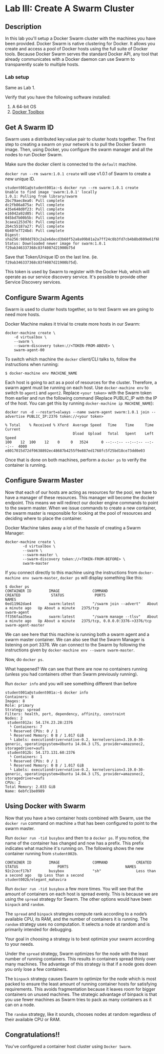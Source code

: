 Lab III: Create A Swarm Cluster
===============================

## Description

In this lab you'll setup a Docker Swarm cluster with the machines you have been provided. Docker Swarm is native clustering for Docker. It allows you create and access a pool of Docker hosts using the full suite of Docker tools. Because Docker Swarm serves the standard Docker API, any tool that already communicates with a Docker daemon can use Swarm to transparently scale to multiple hosts.

### Lab setup

Same as Lab 1.

Verify that you have the following software installed:

1. A 64-bit OS
2. [Docker Toolbox](https://www.docker.com/toolbox)

## Get A Swarm ID
Swarm uses a distributed key:value pair to cluster hosts together. The first step to creating a swarm on your network is to pull the Docker Swarm image. Then, using Docker, you configure the swarm manager and all the nodes to run Docker Swarm.

Make sure the docker client is connected to the `default` machine.

`docker run --rm swarm:1.0.1 create` will use v1.0.1 of Swarm to create a new unique ID.

```
student001a@student001a:~$ docker run --rm swarm:1.0.1 create
Unable to find image 'swarm:1.0.1' locally
1.0.1: Pulling from library/swarm
2bc79aec8ea0: Pull complete
dc2fb86a875a: Pull complete
435e648d0f23: Pull complete
e16042a92d05: Pull complete
045bd7b00b5b: Pull complete
3caea1253d76: Pull complete
2b4c55187a27: Pull complete
6b40fe7724bd: Pull complete
Digest: sha256:989dd783c2a2e6decd3b60f52a8a99b81a2a7ff24c8b3fd7cb4b8bd699e61f6b
Status: Downloaded newer image for swarm:1.0.1
f29ab346337368c83f4087d21900b75d
```

Save that Token/Unique ID on the last line. (ie. `f29ab346337368c83f4087d21900b75d`).

This token is used by Swarm to register with the Docker Hub, which will operate as our service discovery service. It's possible to provide other Service Discovery services.

## Configure Swarm Agents

Swarm is used to cluster hosts together, so to test Swarm we are going to need more hosts.

Docker Machine makes it trivial to create more hosts in our Swarm:

```
docker-machine create \
    -d virtualbox \
    --swarm \
    --swarm-discovery token://<TOKEN-FROM-ABOVE> \
    swarm-agent-00
```

To switch which machine the `docker` client/CLI talks to, follow the instructions when running:
```
$ docker-machine env MACHINE_NAME
```

Each host is going to act as a pool of resources for the cluster. Therefore, a swarm agent must be running on each host. Use `docker-machine env` to switch to `agent1` and `agent2`. Replace `<your token>` with the Swarm token from earlier and run the following command (Replace PUBLIC_IP with the IP of the host. You can get this by running ```docker-machine ip MACHINE_NAME```):

```
docker run -d --restart=always --name swarm-agent swarm:1.0.1 join --advertise PUBLIC_IP:2376 token://<your token>

% Total    % Received % Xferd  Average Speed   Time    Time     Time  Current
                               Dload  Upload   Total   Spent    Left  Speed
100    12  100    12    0     0   3524      0 --:--:-- --:--:-- --:--:--  4000
e8017015d72df0638892ec48687b4255f9e887ed1768fc5f25bd18ce73dd0e03
```

Once that is done on both machines, perform a `docker ps` to verify the container is running.

## Configure Swarm Master
Now that each of our hosts are acting as resources for the pool, we have to have a manager of these resources. This manager will become the docker endpoint. This means we will redirect our docker engine commands to point to the swarm master. When we issue commands to create a new container, the swarm master is responsible for looking at the pool of resources and deciding where to place the container.

Docker Machine takes away a lot of the hassle of creating a Swarm Manager:

```
docker-machine create \
        -d virtualbox \
        --swarm \
        --swarm-master \
        --swarm-discovery token://<TOKEN-FROM-BEFORE> \
        swarm-master
```

If you connect directly to this machine using the instructions from `docker-machine env swarm-master`, `docker ps` will display something like this:

```
$ docker ps
CONTAINER ID        IMAGE               COMMAND                  CREATED              STATUS              PORTS                              NAMES
0ed11962dae4        swarm:latest        "/swarm join --advert"   About a minute ago   Up About a minute   2375/tcp                           swarm-agent
ff356faa35ea        swarm:latest        "/swarm manage --tlsv"   About a minute ago   Up About a minute   2375/tcp, 0.0.0.0:3376->3376/tcp   swarm-agent-master
```

We can see here that this machine is running both a swarm agent and a swarm master container. We can also see that the Swarm Manager is listening on port 3376. We can connect to the Swarm by following the instructions given by `docker-machine env --swarm swarm-master`.

Now, do `docker ps`.

What happened? We can see that there are now no containers running (unless you had containers other than Swarm previously running).

Run `docker info` and you will see something different than before
```
student001a@student001a:~$ docker info
Containers: 8
Images: 8
Role: primary
Strategy: spread
Filters: health, port, dependency, affinity, constraint
Nodes: 2
 student012a: 54.174.23.28:2376
  └ Containers: 7
  └ Reserved CPUs: 0 / 1
  └ Reserved Memory: 0 B / 1.017 GiB
  └ Labels: executiondriver=native-0.2, kernelversion=3.19.0-30-generic, operatingsystem=Ubuntu 14.04.3 LTS, provider=amazonec2, storagedriver=aufs
 student012b: 54.173.131.60:2376
  └ Containers: 1
  └ Reserved CPUs: 0 / 1
  └ Reserved Memory: 0 B / 1.017 GiB
  └ Labels: executiondriver=native-0.2, kernelversion=3.19.0-30-generic, operatingsystem=Ubuntu 14.04.3 LTS, provider=amazonec2, storagedriver=aufs
CPUs: 2
Total Memory: 2.033 GiB
Name: 6ebfc1be0989
```

## Using Docker with Swarm

Now that you have a two container hosts combined with Swarm, use the `docker run` command on machine `a` that has been configured to point to the swarm master.

Run `docker run -tid busybox` and then to a `docker ps`. If you notice, the name of the container has changed and now has a prefix. This prefix indicates what machine it's running on.  The following shows the new container running from `student002b`.

```
CONTAINER ID        IMAGE               COMMAND             CREATED                  STATUS                  PORTS                          NAMES
92c2cecf17b7        busybox             "sh"                Less than a second ago   Up Less than a second                                  student002b/elegant_mahavira
```

Run `docker run -tid busybox` a few more times. You will see that the amount of containers on each host is spread evenly. This is because we are using the `spread` strategy for Swarm. The other options would have been `binpack` and `random`.

The `spread` and `binpack` strategies compute rank according to a node’s available CPU, its RAM, and the number of containers it is running. The `random` strategy uses no computation. It selects a node at random and is primarily intended for debugging.

Your goal in choosing a strategy is to best optimize your swarm according to your needs.

Under the `spread` strategy, Swarm optimizes for the node with the least number of running containers. This results in containers spread thinly over many machines. The advantage of this strategy is that if a node goes down you only lose a few containers.

The `binpack` strategy causes Swarm to optimize for the node which is most packed to ensure the least amount of running container hosts for satisfying requirements. This avoids fragmentation because it leaves room for bigger containers on unused machines. The strategic advantage of binpack is that you use fewer machines as Swarm tries to pack as many containers as it can on a node.

The `random` strategy, like it sounds, chooses nodes at random regardless of their available CPU or RAM.

## Congratulations!!

You've configured a container host cluster using `Docker Swarm`.
